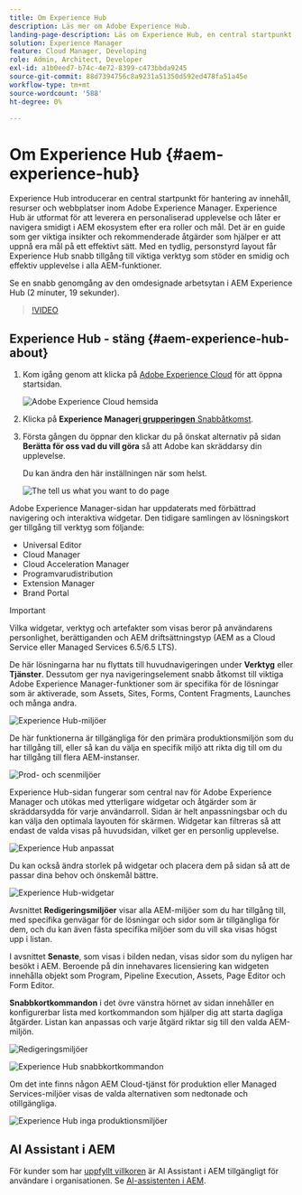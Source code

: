 ```yaml
---
title: Om Experience Hub
description: Läs mer om Adobe Experience Hub.
landing-page-description: Läs om Experience Hub, en central startpunkt för alla AEM-funktioner.
solution: Experience Manager
feature: Cloud Manager, Developing
role: Admin, Architect, Developer
exl-id: a1b0eed7-b74c-4e72-8399-c473bbda9245
source-git-commit: 88d7394756c8a9231a51350d592ed478fa51a45e
workflow-type: tm+mt
source-wordcount: '588'
ht-degree: 0%

---
```


# Om Experience Hub {#aem-experience-hub}

Experience Hub introducerar en central startpunkt för hantering av innehåll, resurser och webbplatser inom Adobe Experience Manager. Experience Hub är utformat för att leverera en personaliserad upplevelse och låter er navigera smidigt i AEM ekosystem efter era roller och mål. Det är en guide som ger viktiga insikter och rekommenderade åtgärder som hjälper er att uppnå era mål på ett effektivt sätt. Med en tydlig, personstyrd layout får Experience Hub snabb tillgång till viktiga verktyg som stöder en smidig och effektiv upplevelse i alla AEM-funktioner.

Se en snabb genomgång av den omdesignade arbetsytan i AEM Experience Hub (2 minuter, 19 sekunder).

>[!VIDEO](https://video.tv.adobe.com/v/3470957?learn=on)

<!--
Available as a private beta, Experience Hub offers an optimized experience focused on improving workflows, prioritizing goals, and delivering results. Opting in lets you influence Experience Hub's development by providing feedback that helps shape its future and enhances its value for the entire AEM community. -->

## Experience Hub - stäng {#aem-experience-hub-about}

1. Kom igång genom att klicka på [Adobe Experience Cloud](https://experience.adobe.com/#/@foundationinternal/home) för att öppna startsidan.

   ![Adobe Experience Cloud hemsida](/help/implementing/cloud-manager/assets/experience-cloud-experiencemanager.png)

1. Klicka på **Experience Manager**&#x200B;[**i grupperingen** Snabbåtkomst](https://experience.adobe.com).
1. Första gången du öppnar den klickar du på önskat alternativ på sidan **Berätta för oss vad du vill göra** så att Adobe kan skräddarsy din upplevelse.

   Du kan ändra den här inställningen när som helst.

   ![The tell us what you want to do page](/help/implementing/cloud-manager/assets/experience-cloud-tellus.png)

Adobe Experience Manager-sidan har uppdaterats med förbättrad navigering och interaktiva widgetar. Den tidigare samlingen av lösningskort ger tillgång till verktyg som följande:

* Universal Editor
* Cloud Manager
* Cloud Acceleration Manager
* Programvarudistribution
* Extension Manager
* Brand Portal

>[!IMPORTANT]
>
>Vilka widgetar, verktyg och artefakter som visas beror på användarens personlighet, berättiganden och AEM driftsättningstyp (AEM as a Cloud Service eller Managed Services 6.5/6.5 LTS).

De här lösningarna har nu flyttats till huvudnavigeringen under **Verktyg** eller **Tjänster**. Dessutom ger nya navigeringselement snabb åtkomst till viktiga Adobe Experience Manager-funktioner som är specifika för de lösningar som är aktiverade, som Assets, Sites, Forms, Content Fragments, Launches och många andra.

![Experience Hub-miljöer](/help/implementing/cloud-manager/assets/experience-hub-author-environments.png)

De här funktionerna är tillgängliga för den primära produktionsmiljön som du har tillgång till, eller så kan du välja en specifik miljö att rikta dig till om du har tillgång till flera AEM-instanser.

![Prod- och scenmiljöer](/help/implementing/cloud-manager/assets/experience-hub-prod-stage.png)

Experience Hub-sidan fungerar som central nav för Adobe Experience Manager och utökas med ytterligare widgetar och åtgärder som är skräddarsydda för varje användarroll. Sidan är helt anpassningsbar och du kan välja den optimala layouten för skärmen. Widgetar kan filtreras så att endast de valda visas på huvudsidan, vilket ger en personlig upplevelse.

![Experience Hub anpassat](/help/implementing/cloud-manager/assets/experience-hub-custom.png)

Du kan också ändra storlek på widgetar och placera dem på sidan så att de passar dina behov och önskemål bättre.

![Experience Hub-widgetar](/help/implementing/cloud-manager/assets/experience-hub-widgets.png)

Avsnittet **Redigeringsmiljöer** visar alla AEM-miljöer som du har tillgång till, med specifika genvägar för de lösningar och sidor som är tillgängliga för dem, och du kan även fästa specifika miljöer som du vill ska visas högst upp i listan.

I avsnittet **Senaste**, som visas i bilden nedan, visas sidor som du nyligen har besökt i AEM. Beroende på din innehavares licensiering kan widgeten innehålla objekt som Program, Pipeline Execution, Assets, Page Editor och Form Editor.

**Snabbkortkommandon** i det övre vänstra hörnet av sidan innehåller en konfigurerbar lista med kortkommandon som hjälper dig att starta dagliga åtgärder. Listan kan anpassas och varje åtgärd riktar sig till den valda AEM-miljön.

![Redigeringsmiljöer](/help/implementing/cloud-manager/assets/experience-hub-recents.png)

![Experience Hub snabbkortkommandon](/help/implementing/cloud-manager/assets/experience-hub-quick-shortcuts.png)

Om det inte finns någon AEM Cloud-tjänst för produktion eller Managed Services-miljöer visas de valda alternativen som nedtonade och otillgängliga.

![Experience Hub inga produktionsmiljöer](/help/implementing/cloud-manager/assets/experience-hub-no-prod-environs.png)

## AI Assistant i AEM

För kunder som har [uppfyllt villkoren](/help/implementing/cloud-manager/ai-assistant-in-aem.md#get-access) är AI Assistant i AEM tillgängligt för användare i organisationen. Se [AI-assistenten i AEM](/help/implementing/cloud-manager/ai-assistant-in-aem.md).
